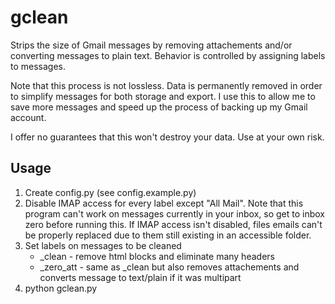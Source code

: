 gclean
======

Strips the size of Gmail messages by removing attachements and/or converting messages to plain text. Behavior is controlled by assigning labels to messages.

Note that this process is not lossless. Data is permanently removed in order to simplify messages for both storage and export. I use this to allow me to save more messages and speed up the process of backing up my Gmail account.

I offer no guarantees that this won't destroy your data. Use at your own risk.

Usage
-----

1. Create config.py (see config.example.py)
2. Disable IMAP access for every label except "All Mail". Note that this program can't work on messages currently in your inbox, so get to inbox zero before running this. If IMAP access isn't disabled, files emails can't be properly replaced due to them still existing in an accessible folder.
2. Set labels on messages to be cleaned
    - _clean - remove html blocks and eliminate many headers
    - _zero_att - same as _clean but also removes attachements and converts message to text/plain if it was multipart  
3. python gclean.py
